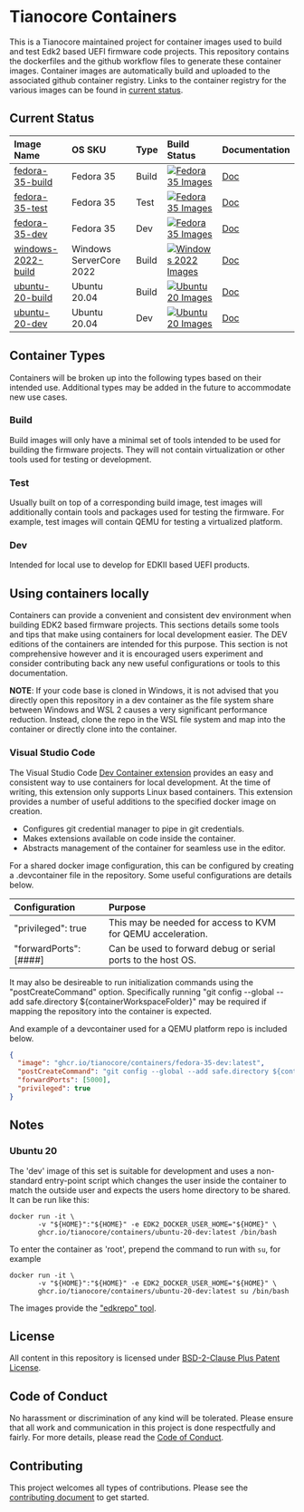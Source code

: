 # Tianocore Containers

This is a Tianocore maintained project for container images used to build and
test Edk2 based UEFI firmware code projects. This repository contains the
dockerfiles and the github workflow files to generate these container images.
Container images are automatically build and uploaded to the associated github
container registry. Links to the container registry for the various images can
be found in [current status](#Current-Status).

## Current Status

| Image Name                                                                                                   | OS SKU                  | Type  | Build Status                                                                                                                                                                                 | Documentation                 |
| :---------                                                                                                   | :-----                  | :---  | :-----------                                                                                                                                                                                 | :----                         |
| [fedora-35-build](https://github.com/tianocore/containers/pkgs/container/containers%2Ffedora-35-build)       | Fedora 35               | Build | [![Fedora 35 Images](https://github.com/tianocore/containers/actions/workflows/Fedora-35.yaml/badge.svg)](https://github.com/tianocore/containers/actions/workflows/Fedora-35.yaml)          | [Doc](Fedora-35/Readme.md)    |
| [fedora-35-test](https://github.com/tianocore/containers/pkgs/container/containers%2Ffedora-35-test)         | Fedora 35               | Test  | [![Fedora 35 Images](https://github.com/tianocore/containers/actions/workflows/Fedora-35.yaml/badge.svg)](https://github.com/tianocore/containers/actions/workflows/Fedora-35.yaml)          | [Doc](Fedora-35/Readme.md)    |
| [fedora-35-dev](https://github.com/tianocore/containers/pkgs/container/containers%2Ffedora-35-dev)           | Fedora 35               | Dev   | [![Fedora 35 Images](https://github.com/tianocore/containers/actions/workflows/Fedora-35.yaml/badge.svg)](https://github.com/tianocore/containers/actions/workflows/Fedora-35.yaml)          | [Doc](Fedora-35/Readme.md)    |
| [windows-2022-build](https://github.com/tianocore/containers/pkgs/container/containers%2Fwindows-2022-build) | Windows ServerCore 2022 | Build | [![Windows 2022 Images](https://github.com/tianocore/containers/actions/workflows/Windows-2022.yaml/badge.svg)](https://github.com/tianocore/containers/actions/workflows/Windows-2022.yaml) | [Doc](Windows-2022/Readme.md) |
| [ubuntu-20-build](https://github.com/tianocore/containers/pkgs/container/containers%2Fubuntu-20-build)       | Ubuntu 20.04            | Build | [![Ubuntu 20 Images](https://github.com/tianocore/containers/actions/workflows/Ubuntu-20.yaml/badge.svg)](https://github.com/tianocore/containers/actions/workflows/Ubuntu-20.yaml)          | [Doc](Ubuntu-20/Readme.md)    |
| [ubuntu-20-dev](https://github.com/tianocore/containers/pkgs/container/containers%2Fubuntu-20-dev)           | Ubuntu 20.04            | Dev   | [![Ubuntu 20 Images](https://github.com/tianocore/containers/actions/workflows/Ubuntu-20.yaml/badge.svg)](https://github.com/tianocore/containers/actions/workflows/Ubuntu-20.yaml)          | [Doc](Ubuntu-20/Readme.md)    |

## Container Types

Containers will be broken up into the following types based on their intended
use. Additional types may be added in the future to accommodate new use cases.

### Build

Build images will only have a minimal set of tools intended to be used for
building the firmware projects. They will not contain virtualization or other
tools used for testing or development.

### Test

Usually built on top of a corresponding build image, test images will additionally
contain tools and packages used for testing the firmware. For example, test images
will contain QEMU for testing a virtualized platform.

### Dev

Intended for local use to develop for EDKII based UEFI products.

## Using containers locally

Containers can provide a convenient and consistent dev environment when building
EDK2 based firmware projects. This sections details some tools and tips that make
using containers for local development easier. The DEV editions of the containers are intended
for this purpose. This section is not comprehensive however and it is encouraged
users experiment and consider contributing back any new useful configurations or
tools to this documentation.

__NOTE__: If your code base is cloned in Windows, it is not advised that you directly
open this repository in a dev container as the file system share between Windows
and WSL 2 causes a very significant performance reduction. Instead, clone the
repo in the WSL file system and map into the container or directly clone into the
container.

### Visual Studio Code

The Visual Studio Code [Dev Container extension](https://code.visualstudio.com/docs/devcontainers/containers)
provides an easy and consistent way to use containers for local development. At
the time of writing, this extension only supports Linux based containers. This
extension provides a number of useful additions to the specified docker image on
creation.

- Configures git credential manager to pipe in git credentials.
- Makes extensions available on code inside the container.
- Abstracts management of the container for seamless use in the editor.

For a shared docker image configuration, this can be configured by creating a
.devcontainer file in the repository. Some useful configurations are details below.

| Configuration          | Purpose |
| :------------          | :------ |
| "privileged": true     | This may be needed for access to KVM for QEMU acceleration.  |
| "forwardPorts": [####] | Can be used to forward debug or serial ports to the host OS. |

It may also be desireable to run initialization commands using the "postCreateCommand"
option. Specifically running "git config --global --add safe.directory ${containerWorkspaceFolder}"
may be required if mapping the repository into the container is expected.

And example of a devcontainer used for a QEMU platform repo is included below.

```json
{
  "image": "ghcr.io/tianocore/containers/fedora-35-dev:latest",
  "postCreateCommand": "git config --global --add safe.directory ${containerWorkspaceFolder} && pip install --upgrade -r pip-requirements.txt",
  "forwardPorts": [5000],
  "privileged": true
}
```

## Notes

### Ubuntu 20

The 'dev' image of this set is suitable for development and uses a non-standard entry-point
script which changes the user inside the container to match the outside user
and expects the users home directory to be shared.
It can be run like this:

```
docker run -it \
       -v "${HOME}":"${HOME}" -e EDK2_DOCKER_USER_HOME="${HOME}" \
       ghcr.io/tianocore/containers/ubuntu-20-dev:latest /bin/bash
```

To enter the container as 'root', prepend the command to run with `su`, for example

```
docker run -it \
       -v "${HOME}":"${HOME}" -e EDK2_DOCKER_USER_HOME="${HOME}" \
       ghcr.io/tianocore/containers/ubuntu-20-dev:latest su /bin/bash
```

The images provide the ["edkrepo" tool](https://github.com/tianocore/edk2-edkrepo).

## License

All content in this repository is licensed under [BSD-2-Clause Plus Patent
License](LICENSE).

## Code of Conduct

No harassment or discrimination of any kind will be tolerated. Please ensure that
all work and communication in this project is done respectfully and fairly. For
more details, please read the [Code of Conduct](CODE_OF_CONDUCT.md).

## Contributing

This project welcomes all types of contributions. Please see the [contributing document](CONTRIBUTING.md)
to get started.
